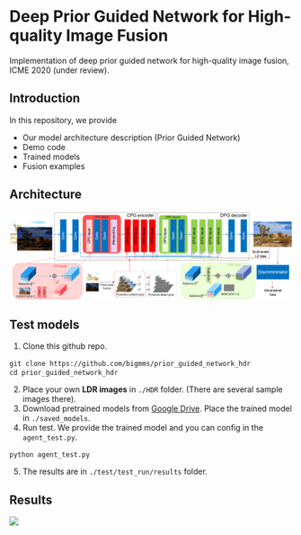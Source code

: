 # Deep Prior Guided Network for High-quality Image Fusion
Implementation of deep prior guided network for high-quality image fusion, ICME 2020 (under review).

## Introduction
In this repository, we provide
* Our model architecture description (Prior Guided Network)
* Demo code
* Trained models
* Fusion examples

## Architecture

![](./demo/framework.png)

## Test models
1. Clone this github repo. 
```
git clone https://github.com/bigmms/prior_guided_network_hdr
cd prior_guided_network_hdr
```
2. Place your own **LDR images** in `./HDR` folder. (There are several sample images there).
3. Download pretrained models from [Google Drive](https://drive.google.com/file/d/19lT7K_Ea0qYsEIBI44tS8D76tHUhDoxU/view?usp=sharing). Place the trained model in `./saved_models`. 
4. Run test. We provide the trained model and you can config in the `agent_test.py`.
```
python agent_test.py
```
5. The results are in `./test/test_run/results` folder.

## Results
![](./results.png)

